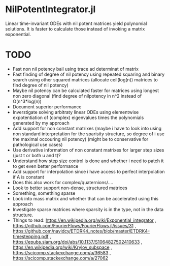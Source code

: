 # NilPotentIntegrator.jl
Linear time-invariant ODEs with nil potent matrices yield polynomial solutions. It is faster to calculate those instead of invoking a matrix exponential.


# TODO

 - Fast non nil potency bail using trace ad determinat of matrix
 - Fast finding of degree of nil potency using repeated squaring and binary search using other squared matrices (allocate ceil(log(n)) matrices to find degree of nil potency)
 - Maybe nil potency can be calculated faster for matrices using longest non zero diagonal (find degree of nilpotency in n^2 instead of O(n^3*log(n))
 - Document superior performance
 - Inverstigate solving arbitraty linear ODEs using elementwise expotentiation of (complex) eigenvalues times the polynomials generated by my approach 
 - Add support for non constant matrixes (maybe i have to look into using non standard interpretation for the sparisity structure, so degree of i use the maximal occouring nil potency) (might be to conservative for pathological use cases)
 - Use derivative information of non constant matrixes for larger step sizes (just t or both u and t)?
 - Understand how step size control is done and whether i need to patch it to get even better performance
 - Add support for interpolation since i have access to perfect interpolation if A is constant
 - Does this also work for complex/quaternions/....
 - Look to better support non-dense, structured matrices
 - Something, something sparse
 - Look into mass matrix and whether that can be accelerated using this approach
 - Investigate sparse matrices where sparsity is in the type, not in the data structure.
 - Things to read: https://en.wikipedia.org/wiki/Exponential_integrator , https://github.com/FourierFlows/FourierFlows.jl/issues/31 , https://github.com/navidcy/ETDRK4_notes/blob/master/ETDRK4-timestepping.pdf , https://epubs.siam.org/doi/abs/10.1137/S1064827502410633 , https://en.wikipedia.org/wiki/Krylov_subspace , https://scicomp.stackexchange.com/a/36583 , https://scicomp.stackexchange.com/a/27062
